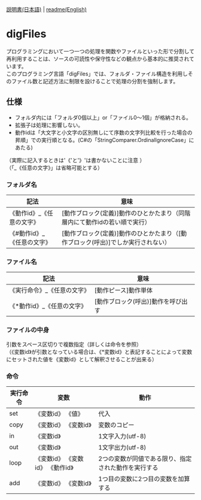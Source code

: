 [説明書(日本語)](https://github.com/yamaserif/digFiles/blob/main/README_jp.md) | [readme(English)](https://github.com/yamaserif/digFiles/blob/main/README.md)

# digFiles
プログラミングにおいて一つ一つの処理を関数やファイルといった形で分割して再利用することは、ソースの可読性や保守性などの観点から基本的に推奨されています。   
このプログラミング言語「digFiles」では、フォルダ・ファイル構造を利用しそのファイル数と記述方法に制限を設けることで処理の分割を強制します。

## 仕様
- フォルダ内には「フォルダ0個以上」or「ファイル0～1個」が格納される。 
- 拡張子は処理に影響しない。 
- 動作idは「大文字と小文字の区別無しにて序数の文字列比較を行った場合の昇順」での実行順となる。(C#の「StringComparer.OrdinalIgnoreCase」にあたる)   

（実際に記入するときは'《'と'》'は書かないことに注意 ）  
（「_《任意の文字》」は省略可能とする） 
 
### フォルダ名 
|  記法                    |  意味                                                                      |
| ------------------------ | -------------------------------------------------------------------------- |
| 《動作id》_《任意の文字》  | [動作ブロック(定義)]動作のひとかたまり（同階層内にて動作idの若い順で実行）       |
| 《#動作id》_《任意の文字》 | [動作ブロック(定義)]動作のひとかたまり（[動作ブロック(呼出)]でしか実行されない） |
 
### ファイル名 
|  記法                     |  意味                            |
| ------------------------- | ------------------------------- |
| 《実行命令》_《任意の文字》 | [動作ピース]動作単体              |
| 《*動作id》_《任意の文字》  | [動作ブロック(呼出)]動作を呼び出す |

### ファイルの中身 
引数をスペース区切りで複数指定（詳しくは命令を参照）  
（《変数id》が引数となっている場合は、《*変数id》と表記することによって変数にセットされた値を《変数id》として解釈させることが出来る） 
 
### 命令 
|  実行命令 |  変数                          |  動作                                           |
| -------- | ------------------------------ | ---------------------------------------------- |
| set      | 《変数id》 《値》               | 代入                                            |
| copy     | 《変数id》 《変数id》           | 変数のコピー                                     |
| in       | 《変数id》                     | 1文字入力(utf-8)                                 |
| out      | 《変数id》                     | 1文字出力(utf-8)                                 |
| loop     | 《変数id》 《変数id》 《動作id》 | 2つの変数が同値である限り、指定された動作を実行する |
| add      | 《変数id》 《変数id》           | 1つ目の変数に2つ目の変数を加算する                 |

